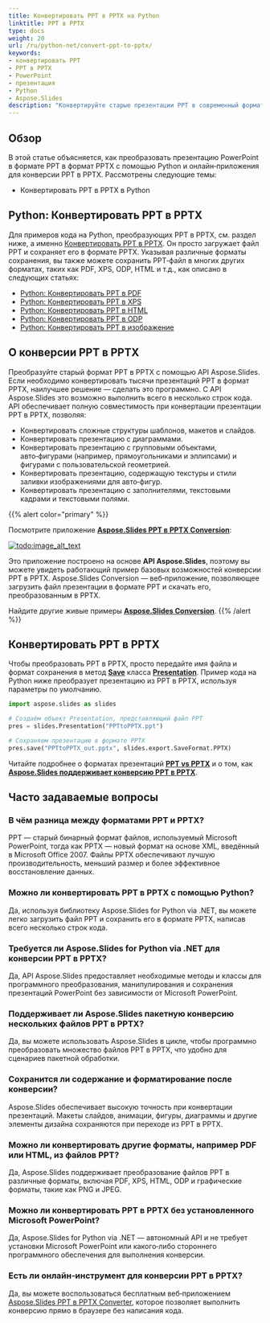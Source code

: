 ```yaml
---
title: Конвертировать PPT в PPTX на Python
linktitle: PPT в PPTX
type: docs
weight: 20
url: /ru/python-net/convert-ppt-to-pptx/
keywords:
- конвертировать PPT
- PPT в PPTX
- PowerPoint
- презентация
- Python
- Aspose.Slides
description: "Конвертируйте старые презентации PPT в современный формат PPTX быстро на Python с Aspose.Slides — четкое руководство, бесплатные примеры кода, без зависимости от Microsoft Office."
---
```


## **Обзор**

В этой статье объясняется, как преобразовать презентацию PowerPoint в формате PPT в формат PPTX с помощью Python и онлайн‑приложения для конверсии PPT в PPTX. Рассмотрены следующие темы:

- Конвертировать PPT в PPTX в Python

## **Python: Конвертировать PPT в PPTX**

Для примеров кода на Python, преобразующих PPT в PPTX, см. раздел ниже, а именно [Конвертировать PPT в PPTX](#convert-ppt-to-pptx). Он просто загружает файл PPT и сохраняет его в формате PPTX. Указывая различные форматы сохранения, вы также можете сохранить PPT‑файл в многих других форматах, таких как PDF, XPS, ODP, HTML и т.д., как описано в следующих статьях:

- [Python: Конвертировать PPT в PDF](https://docs.aspose.com/slides/python-net/convert-powerpoint-to-pdf/)
- [Python: Конвертировать PPT в XPS](https://docs.aspose.com/slides/python-net/convert-powerpoint-to-xps/)
- [Python: Конвертировать PPT в HTML](https://docs.aspose.com/slides/python-net/convert-powerpoint-to-html/)
- [Python: Конвертировать PPT в ODP](https://docs.aspose.com/slides/python-net/save-presentation/)
- [Python: Конвертировать PPT в изображение](https://docs.aspose.com/slides/python-net/convert-powerpoint-to-png/)

## **О конверсии PPT в PPTX**
Преобразуйте старый формат PPT в PPTX с помощью API Aspose.Slides. Если необходимо конвертировать тысячи презентаций PPT в формат PPTX, наилучшее решение — сделать это программно. С API Aspose.Slides это возможно выполнить всего в несколько строк кода. API обеспечивает полную совместимость при конвертации презентации PPT в PPTX, позволяя:

- Конвертировать сложные структуры шаблонов, макетов и слайдов.
- Конвертировать презентацию с диаграммами.
- Конвертировать презентацию с групповыми объектами, авто‑фигурами (например, прямоугольниками и эллипсами) и фигурами с пользовательской геометрией.
- Конвертировать презентацию, содержащую текстуры и стили заливки изображениями для авто‑фигур.
- Конвертировать презентацию с заполнителями, текстовыми кадрами и текстовыми полями.

{{% alert color="primary" %}}

Посмотрите приложение [**Aspose.Slides PPT в PPTX Conversion**](https://products.aspose.app/slides/conversion/ppt-to-pptx):

[](https://products.aspose.app/slides/conversion/ppt-to-pptx)

[![todo:image_alt_text](ppt-to-pptx.png)](https://products.aspose.app/slides/conversion/ppt-to-pptx)

Это приложение построено на основе **API Aspose.Slides**, поэтому вы можете увидеть работающий пример базовых возможностей конверсии PPT в PPTX. Aspose.Slides Conversion — веб‑приложение, позволяющее загрузить файл презентации в формате PPT и скачать его, преобразованным в PPTX.

Найдите другие живые примеры [**Aspose.Slides Conversion**](https://products.aspose.app/slides/conversion/).
{{% /alert %}}

## **Конвертировать PPT в PPTX**
Чтобы преобразовать PPT в PPTX, просто передайте имя файла и формат сохранения в метод [**Save**](https://reference.aspose.com/slides/python-net/aspose.slides/presentation/) класса [**Presentation**](https://reference.aspose.com/slides/python-net/aspose.slides/presentation/). Пример кода на Python ниже преобразует презентацию из PPT в PPTX, используя параметры по умолчанию.

```python
import aspose.slides as slides

# Создаём объект Presentation, представляющий файл PPT
pres = slides.Presentation("PPTtoPPTX.ppt")

# Сохраняем презентацию в формате PPTX
pres.save("PPTtoPPTX_out.pptx", slides.export.SaveFormat.PPTX)
```

Читайте подробнее о форматах презентаций [**PPT vs PPTX**](/slides/ru/python-net/ppt-vs-pptx/) и о том, как [**Aspose.Slides поддерживает конверсию PPT в PPTX**](/slides/ru/python-net/convert-ppt-to-pptx/).

## Часто задаваемые вопросы

### **В чём разница между форматами PPT и PPTX?**

PPT — старый бинарный формат файлов, используемый Microsoft PowerPoint, тогда как PPTX — новый формат на основе XML, введённый в Microsoft Office 2007. Файлы PPTX обеспечивают лучшую производительность, меньший размер и более эффективное восстановление данных.

### **Можно ли конвертировать PPT в PPTX с помощью Python?**

Да, используя библиотеку Aspose.Slides for Python via .NET, вы можете легко загрузить файл PPT и сохранить его в формате PPTX, написав всего несколько строк кода.

### **Требуется ли Aspose.Slides for Python via .NET для конверсии PPT в PPTX?**

Да, API Aspose.Slides предоставляет необходимые методы и классы для программного преобразования, манипулирования и сохранения презентаций PowerPoint без зависимости от Microsoft PowerPoint.

### **Поддерживает ли Aspose.Slides пакетную конверсию нескольких файлов PPT в PPTX?**

Да, вы можете использовать Aspose.Slides в цикле, чтобы программно преобразовать множество файлов PPT в PPTX, что удобно для сценариев пакетной обработки.

### **Сохранится ли содержание и форматирование после конверсии?**

Aspose.Slides обеспечивает высокую точность при конвертации презентаций. Макеты слайдов, анимации, фигуры, диаграммы и другие элементы дизайна сохраняются при переходе из PPT в PPTX.

### **Можно ли конвертировать другие форматы, например PDF или HTML, из файлов PPT?**

Да, Aspose.Slides поддерживает преобразование файлов PPT в различные форматы, включая PDF, XPS, HTML, ODP и графические форматы, такие как PNG и JPEG.

### **Можно ли конвертировать PPT в PPTX без установленного Microsoft PowerPoint?**

Да, Aspose.Slides for Python via .NET — автономный API и не требует установки Microsoft PowerPoint или какого‑либо стороннего программного обеспечения для выполнения конверсии.

### **Есть ли онлайн‑инструмент для конверсии PPT в PPTX?**

Да, вы можете воспользоваться бесплатным веб‑приложением [Aspose.Slides PPT в PPTX Converter](https://products.aspose.app/slides/conversion/ppt-to-pptx), которое позволяет выполнить конверсию прямо в браузере без написания кода.